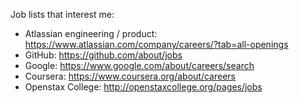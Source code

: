 Job lists that interest me:

- Atlassian engineering / product: https://www.atlassian.com/company/careers/?tab=all-openings
- GitHub: https://github.com/about/jobs
- Google: https://www.google.com/about/careers/search
- Coursera: https://www.coursera.org/about/careers
- Openstax College: http://openstaxcollege.org/pages/jobs
